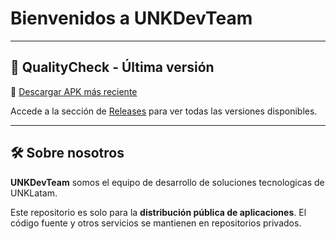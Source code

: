 # Bienvenidos a UNKDevTeam


---

## 📱 QualityCheck - Última versión

🔗 [Descargar APK más reciente](https://github.com/UNKDevTeam/QualityCheck-Release/releases/latest)

Accede a la sección de [Releases](https://github.com/UNKDevTeam/QualityCheck-Release/releases) para ver todas las versiones disponibles.

---

## 🛠️ Sobre nosotros

**UNKDevTeam** somos el equipo de desarrollo de soluciones tecnologicas de UNKLatam.

Este repositorio es solo para la **distribución pública de aplicaciones**. El código fuente y otros servicios se mantienen en repositorios privados.

